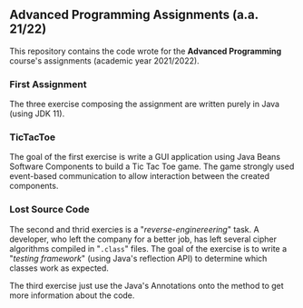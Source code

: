 ## Advanced Programming Assignments (a.a. 21/22)

This repository contains the code wrote for the **Advanced Programming** course's assignments (academic year 2021/2022). 

### First Assignment

The three exercise composing the assignment are written purely in Java (using JDK 11). 

### TicTacToe
The goal of the first exercise is write a GUI application using Java Beans Software Components to build a Tic Tac Toe game. 
The game strongly used event-based communication to allow interaction between
the created components.

### Lost Source Code
The second and thrid exercies is a "*reverse-enginereering*" task. A developer, who left the company for a better job, has left several cipher algorithms compiled in "`.class`" files. 
The goal of the exercise is to write a "*testing framework*" (using Java's reflection API) to determine which classes work as expected.

The third exercise just use the Java's Annotations onto the method to get more information about the code.
